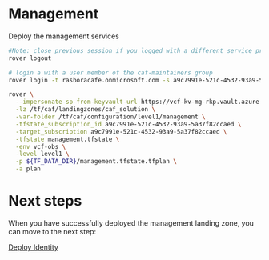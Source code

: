 
# Management
Deploy the management services

```bash
#Note: close previous session if you logged with a different service principal using --impersonate-sp-from-keyvault-url
rover logout

# login a with a user member of the caf-maintainers group
rover login -t rasboracafe.onmicrosoft.com -s a9c7991e-521c-4532-93a9-5a37f82ccaed

rover \
  --impersonate-sp-from-keyvault-url https://vcf-kv-mg-rkp.vault.azure.net/ \
  -lz /tf/caf/landingzones/caf_solution \
  -var-folder /tf/caf/configuration/level1/management \
  -tfstate_subscription_id a9c7991e-521c-4532-93a9-5a37f82ccaed \
  -target_subscription a9c7991e-521c-4532-93a9-5a37f82ccaed \
  -tfstate management.tfstate \
  -env vcf-obs \
  -level level1 \
  -p ${TF_DATA_DIR}/management.tfstate.tfplan \
  -a plan

```


# Next steps

When you have successfully deployed the management landing zone, you can move to the next step:

[Deploy Identity](../../level1/identity/readme.md)
